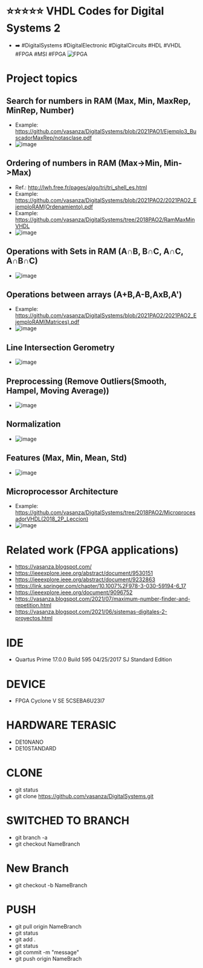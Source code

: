 # ⭐⭐⭐⭐⭐ VHDL Codes for Digital Systems 2
- ➡️ #DigitalSystems #DigitalElectronic #DigitalCircuits #HDL #VHDL #FPGA #MSI #FPGA
![FPGA](https://user-images.githubusercontent.com/12642226/126781642-cdb864f0-f16d-4d6c-a406-6fb1c45d97f5.png)

# Project topics
## Search for numbers in RAM (Max, Min, MaxRep, MinRep, Number)
- Example: https://github.com/vasanza/DigitalSystems/blob/2021PAO1/Ejemplo3_BuscadorMaxRep/notasclase.pdf
- ![image](https://user-images.githubusercontent.com/12642226/131010883-2c11b969-302b-4ae7-b32b-5a4416556ee7.png)
## Ordering of numbers in RAM (Max->Min, Min->Max)
- Ref.: http://lwh.free.fr/pages/algo/tri/tri_shell_es.html
- Example: https://github.com/vasanza/DigitalSystems/blob/2021PAO2/2021PAO2_EjemploRAM(Ordenamiento).pdf
- Example: https://github.com/vasanza/DigitalSystems/tree/2018PAO2/RamMaxMinVHDL
- ![image](https://user-images.githubusercontent.com/12642226/131010722-88e0e198-1dbe-483d-805b-310c9c3eb1b8.png)
## Operations with Sets in RAM (A∩B, B∩C, A∩C, A∩B∩C)
- ![image](https://user-images.githubusercontent.com/12642226/131010937-6e6963f2-cde8-433e-8d8c-171709b78d86.png)
## Operations between arrays (A+B,A-B,AxB,A')
- Example: https://github.com/vasanza/DigitalSystems/blob/2021PAO2/2021PAO2_EjemploRAM(Matrices).pdf
- ![image](https://user-images.githubusercontent.com/12642226/131011041-187bfa0a-6ee0-4ed0-a79a-b96b95584ff8.png)
## Line Intersection Gerometry
- ![image](https://user-images.githubusercontent.com/12642226/144152636-46c398a8-473a-47f0-8ece-f7c19c289c89.png)
## Preprocessing (Remove Outliers(Smooth, Hampel, Moving Average))
- ![image](https://user-images.githubusercontent.com/12642226/144152689-72a09e65-bb44-47cf-bc21-6f8506cff91a.png)
## Normalization
- ![image](https://user-images.githubusercontent.com/12642226/144459809-7ab3aac1-34de-41cb-a086-6b3b3372b147.png)
## Features (Max, Min, Mean, Std)
- ![image](https://user-images.githubusercontent.com/12642226/144152841-ec358e4c-e0fc-4a98-bb7c-3369c0d7ec21.png)
## Microprocessor Architecture
- Example: https://github.com/vasanza/DigitalSystems/tree/2018PAO2/MicroprocesadorVHDL(2018_2P_Leccion)
- ![image](https://user-images.githubusercontent.com/12642226/131011245-a7f4eaea-b8c0-47c5-9c05-54865fea3d38.png)

# Related work (FPGA applications)
- https://vasanza.blogspot.com/
- https://ieeexplore.ieee.org/abstract/document/9530151
- https://ieeexplore.ieee.org/abstract/document/9232863
- https://link.springer.com/chapter/10.1007%2F978-3-030-59194-6_17
- https://ieeexplore.ieee.org/document/9096752
- https://vasanza.blogspot.com/2021/07/maximum-number-finder-and-repetition.html
- https://vasanza.blogspot.com/2021/06/sistemas-digitales-2-proyectos.html

# IDE
- Quartus Prime 17.0.0 Build 595 04/25/2017 SJ Standard Edition

# DEVICE
- FPGA Cyclone V SE 5CSEBA6U23I7

# HARDWARE TERASIC
- DE10NANO
- DE10STANDARD

# CLONE
- git status
- git clone https://github.com/vasanza/DigitalSystems.git

# SWITCHED TO BRANCH
- git branch -a
- git checkout NameBranch

# New Branch
- git checkout -b NameBranch

# PUSH
- git pull origin NameBranch
- git status
- git add .
- git status
- git commit -m "message"
- git push origin NameBrach
